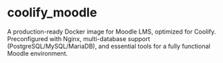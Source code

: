 # coolify_moodle
A production-ready Docker image for Moodle LMS, optimized for Coolify. Preconfigured with Nginx, multi-database support (PostgreSQL/MySQL/MariaDB), and essential tools for a fully functional Moodle environment.
